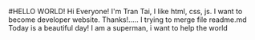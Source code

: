 #HELLO WORLD!
Hi Everyone!
I'm Tran Tai, I like html, css, js. I want to become developer website. Thanks!.....
I trying to merge file readme.md 
Today is a beautiful day!
I am a superman, i want to help the world
